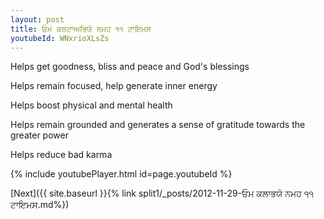 ```yaml
---
layout: post
title: ਓਮ ਕਸ਼ਟਾਅਭਿਯੋ ਨਮਹ ੧੧ ਟਾਇਮਸ
youtubeId: WNxrioXLsZs
---
```

 
 
Helps get goodness, bliss and peace and God's blessings
 
Helps remain focused, help generate inner energy 
 
Helps boost physical and mental health 
 
Helps remain grounded and generates a sense of gratitude towards the greater power 
 
Helps reduce bad karma
 
 
 
 


{% include youtubePlayer.html id=page.youtubeId %}
 
[Next]({{ site.baseurl }}{% link  split1/_posts/2012-11-29-ਓਮ ਕਲਾਭਯੋ ਨਮਹ ੧੧ ਟਾਇਮਸ.md%})
 
